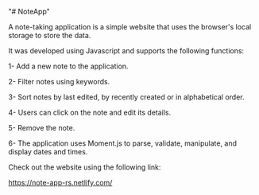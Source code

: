 "# NoteApp" 


A note-taking application is a simple website that uses the browser's local storage to store the data.

It was developed using Javascript and supports the following functions:

1- Add a new note to the application.

2- Filter notes using keywords.

3- Sort notes by last edited, by recently created or in alphabetical order.

4- Users can click on the note and edit its details.

5- Remove the note.

6- The application uses Moment.js to parse, validate, manipulate, and display dates and times.

Check out the website using the following link:

https://note-app-rs.netlify.com/
